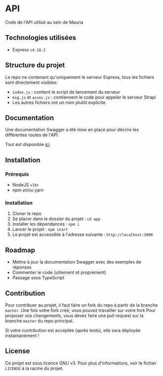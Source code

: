 # API 
Code de l'API utilisé au sein de Mauria

## Technologies utilisées

- Express `v4.18.2`

## Structure du projet

Le repo ne contenant qu'uniquement le serveur Express, tous les fichiers sont directement visibles:
- `index.js` : contient le script de lancement du serveur
- `msg.js` et `assos.js` : contiennent le code pour appeler le serveur Strapi
- Les autres fichiers ont un nom plutôt explicite.

## Documentation

Une documentation Swagger a été mise en place pour décrire les différentes routes de l'API.

Tout est disponible [ici](https://mauriaapi.fly.dev/api-docs/)

## Installation

### Prérequis

- NodeJS `v18+`
- npm *et/ou* yarn

### Installation

1. Cloner le repo
2. Se placer dans le dossier du projet : `cd app`
3. Installer les dépendances : `npm i`
4. Lancer le projet : `npm start`
5. Le projet est accessible à l'adresse suivante : `http://localhost:3000`


## Roadmap
- Mettre à jour la documentation Swagger avec des exemples de réponses
- Commenter le code (utilement et proprement)
- Passage sous TypeScript


## Contribution

Pour contribuer au projet, il faut faire un fork du repo à partir de la branche `master`.
Une fois votre fork créé, vous pouvez travailler sur votre fork
Pour proposer vos changements, vous devez faire une pull request sur la branche `master` du repo principal.

Si votre contribution est acceptée (après tests), elle sera déployée instantanément !

## License
Ce projet est sous licence GNU v3. Pour plus d'informations, voir le fichier `LICENSE` à la racine du projet.
